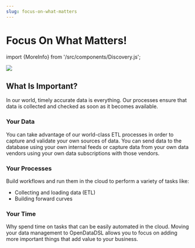 ```yaml
---
slug: focus-on-what-matters
---
```


Focus On What Matters!
==========================
import {MoreInfo} from '/src/components/Discovery.js';

![](/img/home/focus-on-data.png)

## What Is Important?
In our world, timely accurate data is everything. Our processes ensure that data is collected and checked as soon as
it becomes available.

### Your Data
You can take advantage of our world-class ETL processes in order to capture and validate your own sources of data.
You can send data to the database using your own internal feeds or capture data from your own data vendors using your
own data subscriptions with those vendors.

### Your Processes
Build workflows and run them in the cloud to perform a variety of tasks like:
* Collecting and loading data (ETL)
* Building forward curves

### Your Time
Why spend time on tasks that can be easily automated in the cloud.
Moving your data management to OpenDataDSL allows you to focus on adding more important things that add value to your business.

<MoreInfo href="/docs/discovery/automation" />
